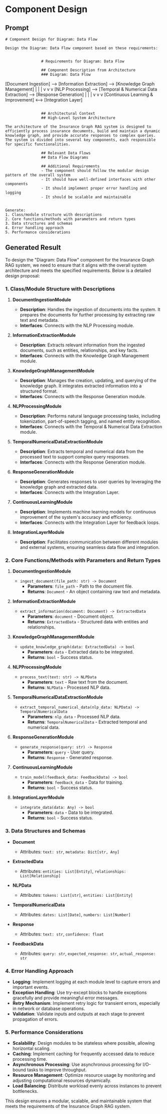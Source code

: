 # Component Design

## Prompt

```
# Component Design for Diagram: Data Flow
            
Design the Diagram: Data Flow component based on these requirements:
            

                # Requirements for Diagram: Data Flow
                
                ## Component Description from Architecture
                ### Diagram: Data Flow

```
[Document Ingestion] --> [Information Extraction] --> [Knowledge Graph Management]
      |                       |                                |
      v                       v                                v
[NLP Processing] --> [Temporal & Numerical Data Extraction] --> [Response Generation]
      |                       |                                |
      v                       v                                v
[Continuous Learning & Improvement] <--> [Integration Layer]
```
                
                ## Architectural Context
                ## High-Level System Architecture

The architecture of the Insurance Graph RAG system is designed to efficiently process insurance documents, build and maintain a dynamic knowledge graph, and provide accurate responses to complex queries. The system is divided into several key components, each responsible for specific functionalities.
                
                ## Relevant Data Flows
                ## Data Flow Diagrams
                
                ## Additional Requirements
                - The component should follow the modular design pattern of the overall system
                - It should have well-defined interfaces with other components
                - It should implement proper error handling and logging
                - It should be scalable and maintainable
                
            
Generate:
1. Class/module structure with descriptions
2. Core functions/methods with parameters and return types
3. Data structures and schemas
4. Error handling approach
5. Performance considerations
```

## Generated Result

To design the "Diagram: Data Flow" component for the Insurance Graph RAG system, we need to ensure that it aligns with the overall system architecture and meets the specified requirements. Below is a detailed design proposal:

### 1. Class/Module Structure with Descriptions

1. **DocumentIngestionModule**
   - **Description**: Handles the ingestion of documents into the system. It prepares the documents for further processing by extracting raw text and metadata.
   - **Interfaces**: Connects with the NLP Processing module.

2. **InformationExtractionModule**
   - **Description**: Extracts relevant information from the ingested documents, such as entities, relationships, and key facts.
   - **Interfaces**: Connects with the Knowledge Graph Management module.

3. **KnowledgeGraphManagementModule**
   - **Description**: Manages the creation, updating, and querying of the knowledge graph. It integrates extracted information into a structured format.
   - **Interfaces**: Connects with the Response Generation module.

4. **NLPProcessingModule**
   - **Description**: Performs natural language processing tasks, including tokenization, part-of-speech tagging, and named entity recognition.
   - **Interfaces**: Connects with the Temporal & Numerical Data Extraction module.

5. **TemporalNumericalDataExtractionModule**
   - **Description**: Extracts temporal and numerical data from the processed text to support complex query responses.
   - **Interfaces**: Connects with the Response Generation module.

6. **ResponseGenerationModule**
   - **Description**: Generates responses to user queries by leveraging the knowledge graph and extracted data.
   - **Interfaces**: Connects with the Integration Layer.

7. **ContinuousLearningModule**
   - **Description**: Implements machine learning models for continuous improvement of the system's accuracy and efficiency.
   - **Interfaces**: Connects with the Integration Layer for feedback loops.

8. **IntegrationLayerModule**
   - **Description**: Facilitates communication between different modules and external systems, ensuring seamless data flow and integration.

### 2. Core Functions/Methods with Parameters and Return Types

1. **DocumentIngestionModule**
   - `ingest_document(file_path: str) -> Document`
     - **Parameters**: `file_path` - Path to the document file.
     - **Returns**: `Document` - An object containing raw text and metadata.

2. **InformationExtractionModule**
   - `extract_information(document: Document) -> ExtractedData`
     - **Parameters**: `document` - Document object.
     - **Returns**: `ExtractedData` - Structured data with entities and relationships.

3. **KnowledgeGraphManagementModule**
   - `update_knowledge_graph(data: ExtractedData) -> bool`
     - **Parameters**: `data` - Extracted data to be integrated.
     - **Returns**: `bool` - Success status.

4. **NLPProcessingModule**
   - `process_text(text: str) -> NLPData`
     - **Parameters**: `text` - Raw text from the document.
     - **Returns**: `NLPData` - Processed NLP data.

5. **TemporalNumericalDataExtractionModule**
   - `extract_temporal_numerical_data(nlp_data: NLPData) -> TemporalNumericalData`
     - **Parameters**: `nlp_data` - Processed NLP data.
     - **Returns**: `TemporalNumericalData` - Extracted temporal and numerical data.

6. **ResponseGenerationModule**
   - `generate_response(query: str) -> Response`
     - **Parameters**: `query` - User query.
     - **Returns**: `Response` - Generated response.

7. **ContinuousLearningModule**
   - `train_model(feedback_data: FeedbackData) -> bool`
     - **Parameters**: `feedback_data` - Data for training.
     - **Returns**: `bool` - Success status.

8. **IntegrationLayerModule**
   - `integrate_data(data: Any) -> bool`
     - **Parameters**: `data` - Data to be integrated.
     - **Returns**: `bool` - Success status.

### 3. Data Structures and Schemas

- **Document**
  - Attributes: `text: str`, `metadata: Dict[str, Any]`

- **ExtractedData**
  - Attributes: `entities: List[Entity]`, `relationships: List[Relationship]`

- **NLPData**
  - Attributes: `tokens: List[str]`, `entities: List[Entity]`

- **TemporalNumericalData**
  - Attributes: `dates: List[Date]`, `numbers: List[Number]`

- **Response**
  - Attributes: `text: str`, `confidence: float`

- **FeedbackData**
  - Attributes: `query: str`, `expected_response: str`, `actual_response: str`

### 4. Error Handling Approach

- **Logging**: Implement logging at each module level to capture errors and important events.
- **Exception Handling**: Use try-except blocks to handle exceptions gracefully and provide meaningful error messages.
- **Retry Mechanism**: Implement retry logic for transient errors, especially in network or database operations.
- **Validation**: Validate inputs and outputs at each stage to prevent propagation of errors.

### 5. Performance Considerations

- **Scalability**: Design modules to be stateless where possible, allowing horizontal scaling.
- **Caching**: Implement caching for frequently accessed data to reduce processing time.
- **Asynchronous Processing**: Use asynchronous processing for I/O-bound tasks to improve throughput.
- **Resource Management**: Optimize resource usage by monitoring and adjusting computational resources dynamically.
- **Load Balancing**: Distribute workload evenly across instances to prevent bottlenecks.

This design ensures a modular, scalable, and maintainable system that meets the requirements of the Insurance Graph RAG system.
